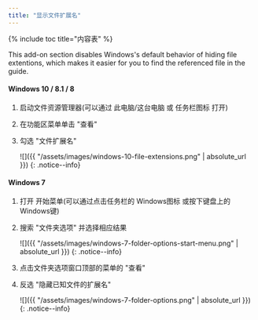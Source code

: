 ```yaml
---
title: "显示文件扩展名"
---
```


{% include toc title="内容表" %}

This add-on section disables Windows's default behavior of hiding file extentions, which makes it easier for you to find the referenced file in the guide.

#### Windows 10 / 8.1 / 8

1. 启动文件资源管理器(可以通过 此电脑/这台电脑 或 任务栏图标 打开)
1. 在功能区菜单单击 "查看"
1. 勾选 "文件扩展名"

    ![]({{ "/assets/images/windows-10-file-extensions.png" | absolute_url }})
    {: .notice--info}

#### Windows 7

1. 打开 开始菜单(可以通过点击任务栏的 Windows图标 或按下键盘上的 Windows键)
1. 搜索 "文件夹选项" 并选择相应结果

    ![]({{ "/assets/images/windows-7-folder-options-start-menu.png" | absolute_url }})
    {: .notice--info}

1. 点击文件夹选项窗口顶部的菜单的 "查看"
1. 反选 "隐藏已知文件的扩展名"

    ![]({{ "/assets/images/windows-7-folder-options.png" | absolute_url }})
    {: .notice--info}

